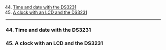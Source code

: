 44. [Time and date with the DS3231](#44)
45. [A clock with an LCD and the DS3231](#45)

---

### 44. Time and date with the DS3231<a id="44"></a>

### 45. A clock with an LCD and the DS3231<a id="45"></a>

